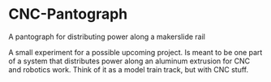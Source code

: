 CNC-Pantograph
==============

A pantograph for distributing power along a makerslide rail

A small experiment for a possible upcoming project. Is meant to be one part of a system that distributes power along an aluminum extrusion for CNC and robotics work. Think of it as a model train track, but with CNC stuff.


